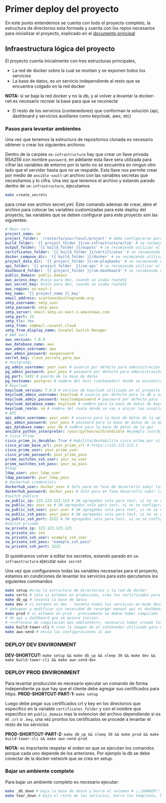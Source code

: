 # Primer deploy del proyecto

En este punto entendemos se cuenta con todo el proyecto completo, la estructura de directorios esta formada y cuenta con los repos necesarios para inicializar el proyecto, explicado en el [documento principal](../README.md)

## Infraestructura lógica del proyecto

El proyecto cuenta inicialmente con tres estructuras principales,

- La red de docker sobre la cual se montan y se exponen todos los servicios
- La base de datos, es un servicio independiente al resto que se encuentra colgado en la red docker

**NOTA:** si se baja la red docker y no la db, y al volver a levantar la docker-net es necesario recrear la base para que se reconecte

- El resto de los servicios (contenedores) que conforman la solución (api, dashboard y servicios auxiliares como keycloak, awx, etc)

### Pasos para levantar ambientes

Una vez que tenemos la estructura de repositorios clonada es necesario obtener o crear los siguientes archivos:

Dentro de la carpeta `sm-infrastructure` hay que crear un llave privada RSA256 con nombre `password`, en adelante esta llave sera utilizada para cifrar las variables de entorno por lo tanto no se encuentra en ningun otro lado que el servidor hasta que no se respalde.
Esta llave nos permite crear por medio de `ansible-vault` un archivo con las variables secretas que necesitamos y lo cifra.
Una vez que tenemos el archivo y estando parado dentro de `sm-infrastructure`, ejecutamos

```bash
make create_secrets
```

para crear ese archivo secret.yml. Este comando ademas de crear, abre el archivo para colocar las variables customizadas para este deploy del proyecto, las variables que se deben configurar para este proyecto son las siguientes:

```yml
# Main vars
project_name: sm
project_folder: '/route/to/your/local/project' # debe configurarse para la instalacion particular y dbe coincidir con la ruta a la carpeta raiz del proyecto
build_folder: '{{ project_folder }}/sm-infrastructure/lib' # se recomienda utilizar el por defecto
output_folder: '{{ build_folder }}/ouputs' # se recomienda utilizar el por defecto
certificates_folder: '{{ build_folder }}/certificates' # se recomienda utilizar el por defecto
docker_compose_dir: '{{ build_folder }}/docker' # se recomienda utilizar el por defecto
project_data_dir: '{{ project_folder }}/sm-playbooks' # se recomienda utilizar el por defecto
api_folder: '{{ project_folder  }}/sm-api' # se recomienda utilizar el por defecto
dashboard_folder: '{{ project_folder }}/sm-dashboard' # se recomienda utilizar el por defecto
public_domain: public.domain
aws_access_key: #solo para dev, cuando se usaba route53
aws_secret_key: #solo para dev, cuando se usaba route53
aws_region: us-east-1
key_name: '{{ project_name }}_key'
email_address: scattonec@saltogrande.org
smtp_username: smtp_user
smtp_password: smtp_pass
smtp_server: email-smtp.us-east-1.amazonaws.com
smtp_port: 25
smtp_tls: Yes
smtp_from: sm@mail.conatel.cloud
smtp_from_display_name: Conatel Switch Manager
# AWX Vars
awx_version: 7.0.0
awx_database_name: awx
awx_admin_username: awx
awx_admin_password: awxpassword
secret_key: clave_secreta_para_awx
# PostgreSQL
pg_admin_username: your_user # usuario por defecto para administración de la base de datos
pg_admin_password: your_pass # password por defecto para administración de la base de datos
pg_port: 5432 # puerdo de la base de datos
pg_hostname: postgres # nombre del host (contenedor) donde se encuentra la base de datos
# Keycloak
keycloak_version: 7.0.0 # version de keycloak utilizada en el proyecto
keycloak_admin_username: keycloak # usuario por defecto para la db y administracion de keycloak
keycloak_admin_password: keycloakpassword # password por defecto para la db y administracion de keycloak
keycloak_database_name: keycloak # nombre para la base de datos de keycloak
keycloak_realm: sm # nombre del realm donde se van a alojar los usuarios en keycloak
# API
api_admin_username: your_user # usuario para la base de datos de la api
api_admin_password: your_pass # password para la base de datos de la api
api_database_name: your_db # nombre para la base de datos de la api
ansible_python_interpreter: /your/python/with/andisble #ejemplo /usr/bin/python3 o /usr/bin/python direccion al binario python donde se encuentra ansible instalado
# Cisco Prime
cisco_prime_is_desable: True # Habilita/deshabilita cisco prime por si solo se trabaja con sw agregados de forma manual
cisco_prime_base_url: your_prime_url # https://123.123.123.1
cisco_prime_user: your_prime_user
cisco_prime_password: your_prime_pass
prime_switches_ssh_user: your_sw_user
prime_switches_ssh_pass: your_sw_pass
#ldap
ldap_user: your_ldap_user
ldap_password: your_ldap_pass
# Dockerhub credentials
dockerhub_user: docker_user # Solo para en fase de desarrollo subir las imagenes
dockerhub_password: docker_pass # Solo para en fase desarrollo subir las imagenes
#switch publico
sw_public_ip: 123.123.123.123 # SW agregados solo para test, si no se configuran no afecta
sw_public_os: your_so # SW agregados solo para test, si no se configuran no afecta
sw_public_ssh_user: your_user # SW agregados solo para test, si no se configuran no afecta
sw_public_ssh_pass: your_pass # SW agregados solo para test, si no se configuran no afecta
sw_public_ssh_port: 2222 # SW agregados solo para test, si no se configuran no afecta
#switch privado
sw_private_ip: 123.123.123.123
sw_private_os: ios
sw_private_ssh_user: example_ssh_user
sw_private_ssh_pass: "exmaple_ssh_pass"
sw_private_ssh_port: 2222
```

Si quisiéramos volver a editar los secretos, estando parado en `sm-infraestructura` ejecutar `make secret`

Una vez que configuramos todas las variables necesarias para el proyecto, estamos en condiciones
de levantar los servicios para esto ejecutamos los siguientes commandos

```bash
make setup #crea la estructura de directorios y la red de docker
make certs # solo si estamos en producción, crea los certificados para https
make db_up # levanta la base de datos
make dev # si estamos en dev - levanta todos los servicios en modo desarrollo para poder
# debugear y modificar sin necesidad de recargar manual api ni dashboard
make prod # si estamos en prod - previamente se deb<e haber compilado la version
# de api y dashboard que se quiere iniciar.
# <<<Proceso de compilación mas adelante>>>, necesario haber creado los certs
make build-tower-cli # crea la imagen de el contenedor utilizado para enviar las configuraciones al awx
make awx-send # envía las configuraciones al awx
```

### DEPLOY DEV ENVIRONMENT

**DEV-SHORTCUT:** `make setup && make db_up && sleep 30 && make dev && make build-tower-cli && make awx-send-dev`

### DEPLOY PROD ENVIRONMENT

Para levantar producción es necesario ejecutar un comando de forma independiente ya que hay que el cliente debe agregar sus certificados para https.
**PROD-SHORTCUT-PART-1:** `make setup`

Luego debe pegar sus certificados crt y key en los directorios que especifico en la variable `certificates_folder` y con el nombre que especifico en `public_domain` mas la extencion del archivo dependiendo si es el `.crt` o `.key`, una vez prontos los certificados se procede a levantar el resto de los servicios

**PROD-SHORTCUT-PART-2:** `make db_up && sleep 30 && make prod && make build-tower-cli && make awx-send-prod`

**NOTA:** es importante respetar el orden en que se ejecutan los comandos porque cada uno depende de los anteriores.
Por ejemplo la db se debe conectar de la docker network que se crea en setup.

### Bajar un ambiente completo

Para bajar un ambiente completo es necesario ejecutar:

```bash
make _db_down # baja la base de datos y borra el volumen # ¡¡¡DANGER!!! Borra todos los datos de la BDD.
make tear_down # baja el resto de los servicios, borra los templates, borra la red docker
```

